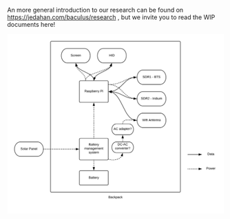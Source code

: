 An more general introduction to our research can be found on https://jedahan.com/baculus/research , but we invite you to read the WIP documents here!

![block diagram](./block_diagram.png)
